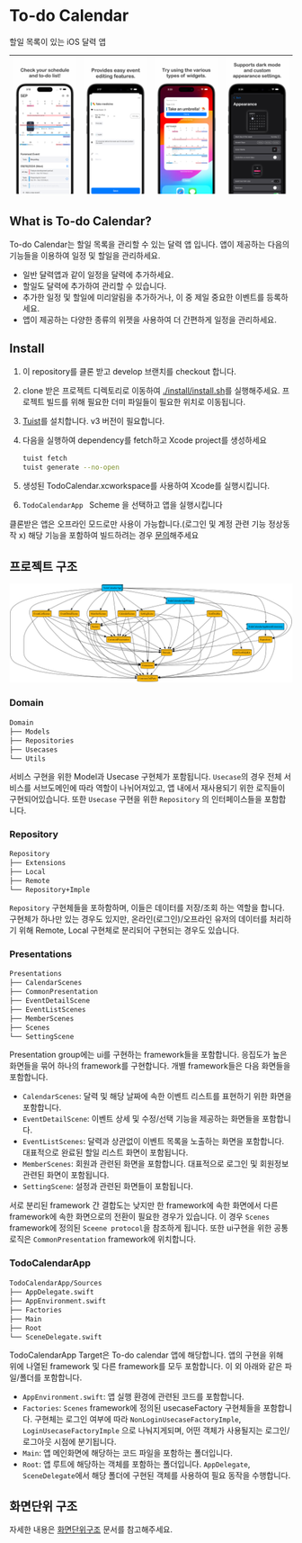 # To-do Calendar
할일 목록이 있는 iOS 달력 앱

 <img src="./docs/app_1.png"> | <img src="./docs/app_2.png"> | <img src="./docs/app_3.png"> | <img src="./docs/app_4.png"> 
 ---|---|---|---


## What is To-do Calendar?
To-do Calendar는 할일 목록을 관리할 수 있는 달력 앱 입니다.
앱이 제공하는 다음의 기능들을 이용하여 일정 및 할일을 관리하세요.

- 일반 달력앱과 같이 일정을 달력에 추가하세요.
- 할일도 달력에 추가하여 관리할 수 있습니다.
- 추가한 일정 및 할일에 미리알림을 추가하거나, 이 중 제일 중요한 이벤트를 등록하세요.
- 앱이 제공하는 다양한 종류의 위젯을 사용하여 더 간편하게 일정을 관리하세요.



## Install
1. 이 repository를 클론 받고 develop 브랜치를 checkout 합니다.
   
2. clone 받은 프로젝트 디렉토리로 이동하여 [./install/install.sh](./install/install.sh)를 실행해주세요. 프로젝트 빌드를 위해 필요한 더미 파일들이 필요한 위치로 이동됩니다.

3. [Tuist](https://docs.tuist.io/guides/quick-start/install-tuist)를 설치합니다. v3 버전이 필요합니다.
   
4. 다음을 실행하여 dependency를 fetch하고 Xcode project를 생성하세요
   
   ```bash
   tuist fetch
   tuist generate --no-open
   ```
   
5. 생성된 TodoCalendar.xcworkspace를 사용하여 Xcode를 실행시킵니다.
   
6. `TodoCalendarApp ` Scheme 을 선택하고 앱을 실행시킵니다

   
클론받은 앱은 오프라인 모드로만 사용이 가능합니다.(로그인 및 계정 관련 기능 정상동작 x) 해당 기능을 포함하여 빌드하려는 경우 [문의](mailto:todocalendar.help@gmail.com)해주세요



## 프로젝트 구조
<img src=./graph.png>

### Domain
```
Domain
├── Models
├── Repositories
├── Usecases
└── Utils
```
서비스 구현을 위한 Model과 Usecase 구현체가 포함됩니다.
`Usecase`의 경우 전체 서비스를 서브도메인에 따라 역할이 나뉘어져있고, 앱 내에서 재사용되기 위한 로직들이 구현되어있습니다.
또한 `Usecase` 구현을 위한 `Repository` 의 인터페이스들을 포함합니다.


### Repository
```
Repository
├── Extensions
├── Local
├── Remote
└── Repository+Imple
```
`Repository` 구현체들을 포하함하며, 이들은 데이터를 저장/조회 하는 역할을 합니다. 구현체가 하나만 있는 경우도 있지만, 온라인(로그인)/오프라인 유저의 데이터를 처리하기 위해 Remote, Local 구현체로 분리되어 구현되는 경우도 있습니다.

### Presentations
```
Presentations
├── CalendarScenes
├── CommonPresentation
├── EventDetailScene
├── EventListScenes
├── MemberScenes
├── Scenes
└── SettingScene
```
Presentation group에는 ui를 구현하는 framework들을 포함합니다. 응집도가 높은 화면들을 묶어 하나의 framework를 구현합니다. 개별 framework들은 다음 화면들을 포함합니다.
- `CalendarScenes`: 달력 및 해당 날짜에 속한 이벤트 리스트를 표현하기 위한 화면을 포함합니다.
- `EventDetailScene`: 이벤트 상세 및 수정/선택 기능을 제공하는 화면들을 포함합니다.
- `EventListScenes`: 달력과 상관없이 이벤트 목록을 노출하는 화면을 포함합니다. 대표적으로 완료된 할일 리스트 화면이 포함됩니다.
- `MemberScenes`: 회원과 관련된 화면을 포함합니다. 대표적으로 로그인 및 회원정보 관련된 화면이 포함됩니다.
- `SettingScene`: 설정과 관련된 화면들이 포함됩니다.

서로 분리된 framework 간 결합도는 낮지만 한 framework에 속한 화면에서 다른 framework에 속한 화면으로의 전환이 필요한 경우가 있습니다. 이 경우 `Scenes` framework에 정의된 `Sceene protocol`을 참조하게 됩니다. 
또한 ui구현을 위한 공통 로직은 `CommonPresentation` framework에 위치합니다.

### TodoCalendarApp
```
TodoCalendarApp/Sources
├── AppDelegate.swift
├── AppEnvironment.swift
├── Factories
├── Main
├── Root
└── SceneDelegate.swift
```
TodoCalendarApp Target은 To-do calendar 앱에 해당합니다. 앱의 구현을 위해 위에 나열된 framework 및 다른 framework를 모두 포함합니다. 이 외 아래와 같은 파일/폴더를 포함합니다.
- `AppEnvironment.swift`: 앱 실행 환경에 관련된 코드를 포함합니다.
- `Factories`: `Scenes` framework에 정의된 usecaseFactory 구현체들을 포함합니다. 구현체는 로그인 여부에 따라 `NonLoginUsecaseFactoryImple`, `LoginUsecaseFactoryImple` 으로 나눠지게되며, 어떤 객체가 사용될지는 로그인/로그아웃 시점에 분기됩니다.
- `Main`: 앱 메인화면에 해당하는 코드 파일을 포함하는 폴더입니다.
- `Root`: 앱 루트에 해당하는 객체를 포함하는 폴더입니다. `AppDelegate`, `SceneDelegate`에서 해당 폴더에 구현된 객체를 사용하여 필요 동작을 수행합니다.



## 화면단위 구조
자세한 내용은 [화면단위구조](./docs/화면단위구조.md) 문서를 참고해주세요.
